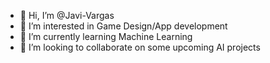 - 👋 Hi, I’m @Javi-Vargas
- 👀 I’m interested in Game Design/App development
- 🌱 I’m currently learning Machine Learning
- 💞️ I’m looking to collaborate on some upcoming AI projects

<!---
Javi-Vargas/Javi-Vargas is a ✨ special ✨ repository because its `README.md` (this file) appears on your GitHub profile.
You can click the Preview link to take a look at your changes.
--->
